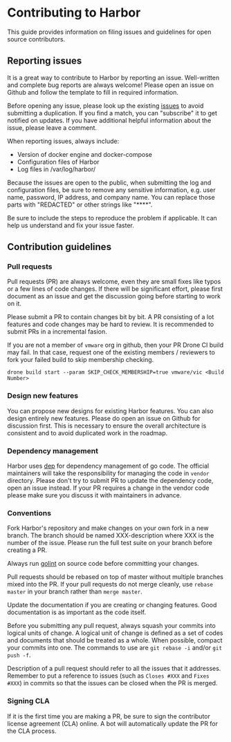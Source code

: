 # Contributing to Harbor

This guide provides information on filing issues and guidelines for open source contributors.

## Reporting issues

It is a great way to contribute to Harbor by reporting an issue. Well-written and complete bug reports are always welcome! Please open an issue on Github and follow the template to fill in required information.

Before opening any issue, please look up the existing [issues](https://github.com/vmware/harbor/issues) to avoid submitting a duplication.
If you find a match, you can "subscribe" it to get notified on updates. If you have additional helpful information about the issue, please leave a comment.

When reporting issues, always include:

* Version of docker engine and docker-compose
* Configuration files of Harbor
* Log files in /var/log/harbor/ 

Because the issues are open to the public, when submitting the log and configuration files, be sure to remove any sensitive information, e.g. user name, password, IP address, and company name. You can
replace those parts with "REDACTED" or other strings like "****".

Be sure to include the steps to reproduce the problem if applicable. It can help us understand and fix your issue faster.


## Contribution guidelines

### Pull requests

Pull requests (PR) are always welcome, even they are small fixes like typos or a few lines of code changes. If there will be significant effort, please first document as an issue and get the discussion going before starting to work on it.

Please submit a PR to contain changes bit by bit. A PR consisting of a lot features and code changes may be hard to review. It is recommended to submit PRs in a incremental fasion.

If you are not a member of `vmware` org in github, then your PR Drone CI build may fail. In that case, request one of the existing members / reviewers to fork your failed build to skip membership checking.
```shell
drone build start --param SKIP_CHECK_MEMBERSHIP=true vmware/vic <Build Number>
```

### Design new features

You can propose new designs for existing Harbor features. You can also design
entirely new features. Please do open an issue on Github for discussion first. This is necessary to ensure the overall architecture is consistent and to avoid duplicated work in the roadmap.

### Dependency management
Harbor uses [dep](https://github.com/golang/dep) for dependency management of go code.  The official maintainers will take the responsibility for managing the code in `vendor` directory.  Please don't try to submit PR to update the dependency code, open an issue instead.  If your PR requires a change in the vendor code please make sure you discuss it with maintainers in advance.

### Conventions

Fork Harbor's repository and make changes on your own fork in a new branch. The branch should be named  XXX-description where XXX is the number of the issue. Please run the full test suite on your branch before creating a PR.

Always run [golint](https://github.com/golang/lint) on source code before
committing your changes.

Pull requests should be rebased on top of master without multiple branches mixed into the PR. If your pull requests do not merge cleanly, use `rebase master` in your branch rather than `merge master`.

Update the documentation if you are creating or changing features. Good documentation is as important as the code itself.

Before you submitting any pull request, always squash your commits into logical units of change. A logical unit of change is defined as a set of codes and documents that should be treated as a whole. When possible, compact your commits into one. The commands to use are `git rebase -i` and/or `git push -f`. 

Description of a pull request should refer to all the issues that it addresses. Remember to put a reference to issues (such as `Closes #XXX` and `Fixes #XXX`) in commits so that the issues can be closed when the PR is merged.

### Signing CLA
If it is the first time you are making a PR, be sure to sign the contributor license agreement (CLA) online. A bot will automatically update the PR for the CLA process.

